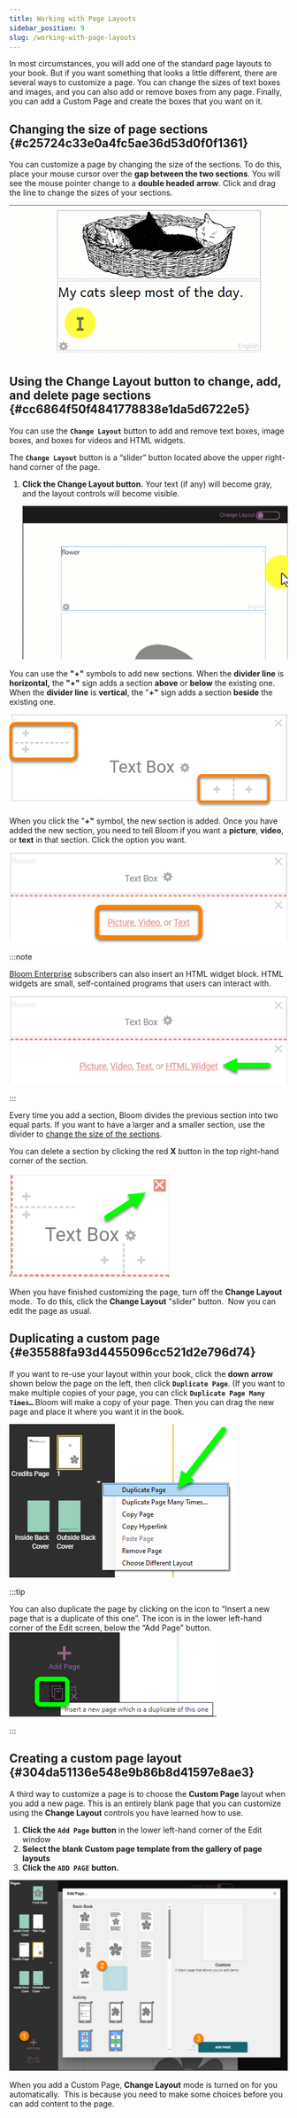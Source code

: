 ```yaml
---
title: Working with Page Layouts
sidebar_position: 9
slug: /working-with-page-layouts
---
```




In most circumstances, you will add one of the standard page layouts to your book. But if you want something that looks a little different, there are several ways to customize a page. You can change the sizes of text boxes and images, and you can also add or remove boxes from any page. Finally, you can add a Custom Page and create the boxes that you want on it.


## Changing the size of page sections {#c25724c33e0a4fc5ae36d53d0f0f1361}


You can customize a page by changing the size of the sections. To do this, place your mouse cursor over the **gap between the two sections**. You will see the mouse pointer change to a **double headed** **arrow**. Click and drag the line to change the sizes of your sections.


![](./1843037996.gif)


## Using the Change Layout button to change, add, and delete page sections {#cc6864f50f4841778838e1da5d6722e5}


You can use the **`Change Layout`** button to add and remove text boxes, image boxes, and boxes for videos and HTML widgets. 


The **`Change Layout`** button is a “slider” button located above the upper right-hand corner of the page. 

1. **Click the Change Layout button.** Your text (if any) will become gray, and the layout controls will become visible.

	![](./1947863184.gif)


You can use the **"+"** symbols to add new sections. When the **divider line** is **horizontal,** the **"+"** sign adds a section **above** or **below** the existing one. When the **divider line** is **vertical**, the "**+"** sign adds a section **beside** the existing one. 


![](./175684268.png)


When you click the "**+"** symbol, the new section is added. Once you have added the new section, you need to tell Bloom if you want a **picture**, **video**, or **text** in that section. Click the option you want.


![](./1422238765.png)


:::note

[Bloom Enterprise](/bloom-enterprise-overview) subscribers can also insert an HTML widget block. HTML widgets are small, self-contained programs that users can interact with. 

![](./835891792.png)

:::




Every time you add a section, Bloom divides the previous section into two equal parts. If you want to have a larger and a smaller section, use the divider to [change the size of the sections](/working-with-page-layouts#c25724c33e0a4fc5ae36d53d0f0f1361).


You can delete a section by clicking the red **X** button in the top right-hand corner of the section.


![](./781841053.png)


When you have finished customizing the page, turn off the **Change Layout** mode.  To do this, click the **Change Layout** "slider" button.  Now you can edit the page as usual.


## Duplicating a custom page {#e35588fa93d4455096cc521d2e796d74}


If you want to re-use your layout within your book, click the **down** **arrow** shown below the page on the left, then click **`Duplicate Page`**. (If you want to make multiple copies of your page, you can click **`Duplicate Page Many Times…`**.Bloom will make a copy of your page. Then you can drag the new page and place it where you want it in the book.


![](./67708469.png)


:::tip

You can also duplicate the page by clicking on the icon to “Insert a new page that is a duplicate of this one”. The icon is in the lower left-hand corner of the Edit screen, below the “Add Page” button. 
![](./2039500663.png)

:::




## Creating a custom page layout {#304da51136e548e9b86b8d41597e8ae3}


A third way to customize a page is to choose the **Custom Page** layout when you add a new page. This is an entirely blank page that you can customize using the **Change Layout** controls you have learned how to use.

1. **Click the** **`Add Page`** **button** in the lower left-hand corner of the Edit window
2. **Select the blank Custom page template from the gallery of page layouts**
3. **Click the** **`ADD PAGE`** **button.**

![](./1702701415.png)


When you add a Custom Page, **Change Layout** mode is turned on for you automatically.  This is because you need to make some choices before you can add content to the page.

